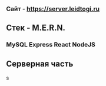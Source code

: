 ### Сайт - https://server.leidtogi.ru

## Стек - M.E.R.N.

### MySQL Express React NodeJS

## Серверная часть
s